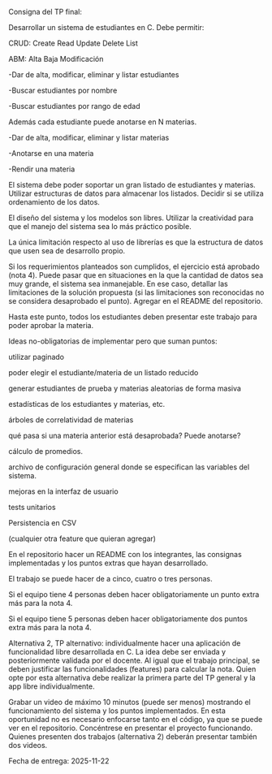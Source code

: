 Consigna del TP final:


Desarrollar un sistema de estudiantes en C. Debe permitir:


CRUD: Create Read Update Delete List

ABM: Alta Baja Modificación


-Dar de alta, modificar, eliminar y listar estudiantes

-Buscar estudiantes por nombre

-Buscar estudiantes por rango de edad


Además cada estudiante puede anotarse en N materias.

-Dar de alta, modificar, eliminar y listar materias

-Anotarse en una materia

-Rendir una materia


El sistema debe poder soportar un gran listado de estudiantes y materias. Utilizar estructuras de datos para almacenar los listados. Decidir si se utiliza ordenamiento de los datos.


El diseño del sistema y los modelos son libres. Utilizar la creatividad para que el manejo del sistema sea lo más práctico posible.


La única limitación respecto al uso de librerías es que la estructura de datos que usen sea de desarrollo propio.


Si los requerimientos planteados son cumplidos, el ejercicio está aprobado (nota 4). Puede pasar que en situaciones en la que la cantidad de datos sea muy grande, el sistema sea inmanejable. En ese caso, detallar las limitaciones de la solución propuesta (si las limitaciones son reconocidas no se considera desaprobado el punto). Agregar en el README del repositorio.


Hasta este punto, todos los estudiantes deben presentar este trabajo para poder aprobar la materia.


Ideas no-obligatorias de implementar pero que suman puntos: 

utilizar paginado

poder elegir el estudiante/materia de un listado reducido

generar estudiantes de prueba y materias aleatorias de forma masiva

estadísticas de los estudiantes y materias, etc.

árboles de correlatividad de materias

qué pasa si una materia anterior está desaprobada? Puede anotarse? 

cálculo de promedios. 

archivo de configuración general donde se especifican las variables del sistema.

mejoras en la interfaz de usuario

tests unitarios

Persistencia en CSV

(cualquier otra feature que quieran agregar)


En el repositorio hacer un README con los integrantes, las consignas implementadas y los puntos extras que hayan desarrollado.


El trabajo se puede hacer de a cinco, cuatro o tres personas.

Si el equipo tiene 4 personas deben hacer obligatoriamente un punto extra más para la nota 4.

Si el equipo tiene 5 personas deben hacer obligatoriamente dos puntos extra más para la nota 4.


Alternativa 2, TP alternativo: individualmente hacer una aplicación de funcionalidad libre desarrollada en C. La idea debe ser enviada y posteriormente validada por el docente. Al igual que el trabajo principal, se deben justificar las funcionalidades (features) para calcular la nota. Quien opte por esta alternativa debe realizar la primera parte del TP general y la app libre individualmente.


Grabar un video de máximo 10 minutos (puede ser menos) mostrando el funcionamiento del sistema y los puntos implementados. En esta oportunidad no es necesario enfocarse tanto en el código, ya que se puede ver en el repositorio. Concéntrese en presentar el proyecto funcionando. Quienes presenten dos trabajos (alternativa 2) deberán presentar también dos videos.


Fecha de entrega: 2025-11-22
